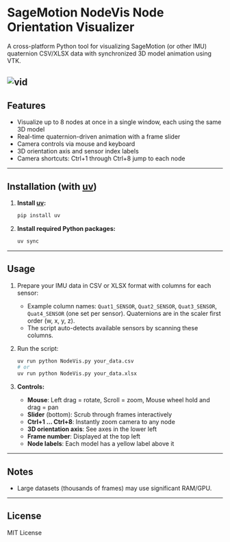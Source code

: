 # SageMotion NodeVis Node Orientation Visualizer

A cross-platform Python tool for visualizing SageMotion (or other IMU) quaternion CSV/XLSX data with synchronized 3D model animation using VTK.

![vid](https://github.com/user-attachments/assets/8751fccd-91cf-42fd-b72f-9dd34a2415aa)
---


## Features

* Visualize up to 8 nodes at once in a single window, each using the same 3D model
* Real-time quaternion-driven animation with a frame slider
* Camera controls via mouse and keyboard
* 3D orientation axis and sensor index labels
* Camera shortcuts: Ctrl+1 through Ctrl+8 jump to each node

---


## Installation (with [uv](https://github.com/astral-sh/uv))

1. **Install [uv](https://github.com/astral-sh/uv):**

   ```sh
   pip install uv
   ```

2. **Install required Python packages:**

   ```sh
   uv sync
   ```

---

## Usage

1. Prepare your IMU data in CSV or XLSX format with columns for each sensor:

   * Example column names: `Quat1_SENSOR`, `Quat2_SENSOR`, `Quat3_SENSOR`, `Quat4_SENSOR` (one set per sensor). Quaternions are in the scaler first order (w, x, y, z).
   * The script auto-detects available sensors by scanning these columns.

2. Run the script:

   ```sh
   uv run python NodeVis.py your_data.csv
   # or
   uv run python NodeVis.py your_data.xlsx
   ```

3. **Controls:**

   * **Mouse**: Left drag = rotate, Scroll = zoom, Mouse wheel hold and drag = pan
   * **Slider** (bottom): Scrub through frames interactively
   * **Ctrl+1 ... Ctrl+8**: Instantly zoom camera to any node
   * **3D orientation axis**: See axes in the lower left
   * **Frame number**: Displayed at the top left
   * **Node labels**: Each model has a yellow label above it

---

## Notes

* Large datasets (thousands of frames) may use significant RAM/GPU.

---

## License

MIT License


